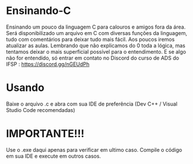﻿# Ensinando-C
Ensinando um pouco da linguagem C para calouros e amigos fora da área.
Será disponibilizado um arquivo em C com diversas funções da linguagem, tudo com comentários para deixar tudo mais fácil.
Aos poucos iremos atualizar as aulas.
Lembrando que não explicamos do 0 toda a lógica, mas tentamos deixar o mais superficial possível para o entendimento.
E se algo não for entendido, só entrar em contato no Discord do curso de ADS do IFSP : https://discord.gg/nGEUdPh

# Usando
Baixe o arquivo .c e abra com sua IDE de preferência (Dev C++ / Visual Studio Code recomendadas)

# IMPORTANTE!!!
Use o .exe daqui apenas para verificar em ultimo caso.
Compile o código em sua IDE e execute  em outros casos.
